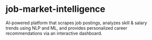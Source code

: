 # job-market-intelligence
AI-powered platform that scrapes job postings, analyzes skill &amp; salary trends using NLP and ML, and provides personalized career recommendations via an interactive dashboard.
